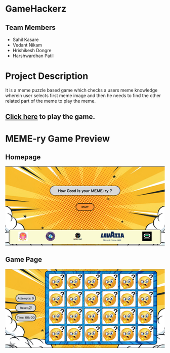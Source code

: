 # GameHackerz
## Team Members

* Sahil Kasare
* Vedant Nikam
* Hrishikesh Dongre
* Harshwardhan Patil

# Project Description
It is a meme puzzle based game which checks a users meme knowledge wherein user selects first meme image and then he needs to find the other related part of the meme to play the meme.

## <a href="https://sahilkasare.github.io/GlobalGameJam/">Click here</a> to play the game.

# MEME-ry Game Preview

## Homepage 
![Homepage](Screenshot1.png)

## Game Page
![Main Page](Screenshot2.png)


